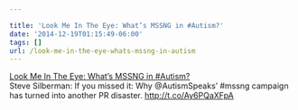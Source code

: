 ```yaml
---

title: 'Look Me In The Eye: What’s MSSNG in #Autism?'
date: '2014-12-19T01:15:49-06:00'
tags: []
url: /look-me-in-the-eye-whats-mssng-in-autism
---
```

<a href="http://jerobison.blogspot.com/2014/12/whats-mssng-in-autism.html">Look Me In The Eye: What’s MSSNG in #Autism?</a><br/>Steve Silberman: If you missed it: Why @AutismSpeaks&rsquo; #mssng campaign has turned into another PR disaster. <a href="http://t.co/Ay6PQaXFpA" target="_blank">http://t.co/Ay6PQaXFpA</a>
